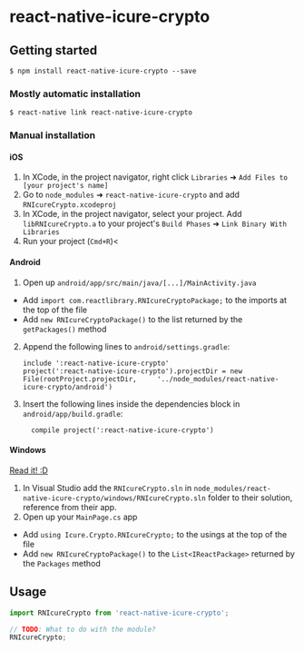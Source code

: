 
# react-native-icure-crypto

## Getting started

`$ npm install react-native-icure-crypto --save`

### Mostly automatic installation

`$ react-native link react-native-icure-crypto`

### Manual installation


#### iOS

1. In XCode, in the project navigator, right click `Libraries` ➜ `Add Files to [your project's name]`
2. Go to `node_modules` ➜ `react-native-icure-crypto` and add `RNIcureCrypto.xcodeproj`
3. In XCode, in the project navigator, select your project. Add `libRNIcureCrypto.a` to your project's `Build Phases` ➜ `Link Binary With Libraries`
4. Run your project (`Cmd+R`)<

#### Android

1. Open up `android/app/src/main/java/[...]/MainActivity.java`
  - Add `import com.reactlibrary.RNIcureCryptoPackage;` to the imports at the top of the file
  - Add `new RNIcureCryptoPackage()` to the list returned by the `getPackages()` method
2. Append the following lines to `android/settings.gradle`:
  	```
  	include ':react-native-icure-crypto'
  	project(':react-native-icure-crypto').projectDir = new File(rootProject.projectDir, 	'../node_modules/react-native-icure-crypto/android')
  	```
3. Insert the following lines inside the dependencies block in `android/app/build.gradle`:
  	```
      compile project(':react-native-icure-crypto')
  	```

#### Windows
[Read it! :D](https://github.com/ReactWindows/react-native)

1. In Visual Studio add the `RNIcureCrypto.sln` in `node_modules/react-native-icure-crypto/windows/RNIcureCrypto.sln` folder to their solution, reference from their app.
2. Open up your `MainPage.cs` app
  - Add `using Icure.Crypto.RNIcureCrypto;` to the usings at the top of the file
  - Add `new RNIcureCryptoPackage()` to the `List<IReactPackage>` returned by the `Packages` method


## Usage
```javascript
import RNIcureCrypto from 'react-native-icure-crypto';

// TODO: What to do with the module?
RNIcureCrypto;
```
  